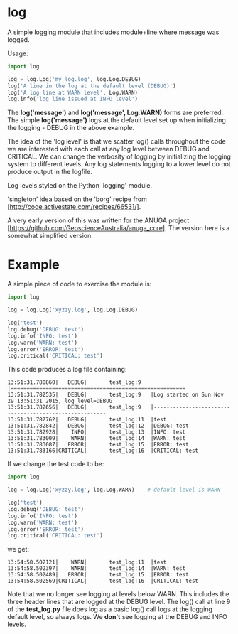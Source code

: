 # log
A simple logging module that includes module+line where message was logged.

Usage:

```python
import log

log = log.Log('my_log.log', log.Log.DEBUG)
log('A line in the log at the default level (DEBUG)')
log('A log line at WARN level', Log.WARN)
log.info('log line issued at INFO level')
```

The **log('message')** and **log('message', Log.WARN)** forms are preferred.
The simple **log('message')** logs at the default level set up when initializing
the logging - DEBUG in the above example.

The idea of the 'log level' is that we scatter log() calls throughout the code
we are interested with each call at any log level between DEBUG and CRITICAL.
We can change the verbosity of logging by initializing the logging system to
different levels.  Any log statements logging to a lower level do not produce
output in the logfile.

Log levels styled on the Python 'logging' module.

'singleton' idea based on the 'borg' recipe from
[http://code.activestate.com/recipes/66531/].

A very early version of this was written for the ANUGA project
[https://github.com/GeoscienceAustralia/anuga_core].  The version here is a
somewhat simplified version.

# Example

A simple piece of code to exercise the module is:
```python
import log

log = log.Log('xyzzy.log', log.Log.DEBUG)

log('test')
log.debug('DEBUG: test')
log.info('INFO: test')
log.warn('WARN: test')
log.error('ERROR: test')
log.critical('CRITICAL: test')
```

This code produces a log file containing:

```
13:51:31.780860|   DEBUG|       test_log:9   |=======================================================
13:51:31.782535|   DEBUG|       test_log:9   |Log started on Sun Nov 29 13:51:31 2015, log level=DEBUG
13:51:31.782656|   DEBUG|       test_log:9   |-------------------------------------------------------
13:51:31.782762|   DEBUG|       test_log:11  |test
13:51:31.782842|   DEBUG|       test_log:12  |DEBUG: test
13:51:31.782928|    INFO|       test_log:13  |INFO: test
13:51:31.783009|    WARN|       test_log:14  |WARN: test
13:51:31.783087|   ERROR|       test_log:15  |ERROR: test
13:51:31.783166|CRITICAL|       test_log:16  |CRITICAL: test
```

If we change the test code to be:

```python
import log

log = log.Log('xyzzy.log', log.Log.WARN)    # default level is WARN

log('test')
log.debug('DEBUG: test')
log.info('INFO: test')
log.warn('WARN: test')
log.error('ERROR: test')
log.critical('CRITICAL: test')
```

we get:

```
13:54:58.502121|    WARN|       test_log:11  |test
13:54:58.502397|    WARN|       test_log:14  |WARN: test
13:54:58.502489|   ERROR|       test_log:15  |ERROR: test
13:54:58.502569|CRITICAL|       test_log:16  |CRITICAL: test
```

Note that we no longer see logging at levels below WARN.  This includes the
three header lines that are logged at the DEBUG level.  The log() call at line
9 of the **test_log.py** file does log as a basic log() call logs at the logging
default level, so always logs.  We **don't** see logging at the DEBUG and INFO
levels.
